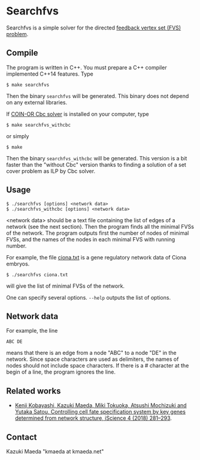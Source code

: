 # Searchfvs

Searchfvs is a simple solver for the directed [feedback vertex set (FVS) problem](https://en.wikipedia.org/wiki/Feedback_vertex_set).

## Compile

The program is written in C++. You must prepare a C++ compiler implemented C++14 features.
Type

    $ make searchfvs

Then the binary `searchfvs` will be generated. This binary does not depend on
any external libraries.

If [COIN-OR Cbc solver](https://github.com/coin-or/Cbc) is installed on your computer,
type

    $ make searchfvs_withcbc

or simply

    $ make

Then the binary `searchfvs_withcbc` will be generated.
This version is a bit faster than the &quot;without Cbc&quot; version
thanks to finding a solution of a set cover problem as ILP by Cbc solver.

## Usage

    $ ./searchfvs [options] <network data>
    $ ./searchfvs_withcbc [options] <network data>

&lt;network data&gt; should be a text file containing the list of edges of a network
(see the next section). Then the program finds all the minimal FVSs of
the network. The program outputs first the number of nodes of minimal FVSs,
and the names of the nodes in each minimal FVS with running number.

For example, the file [ciona.txt](https://github.com/kmaed/searchfvs/blob/master/ciona.txt) is a gene regulatory network data of Ciona embryos.

    $ ./searchfvs ciona.txt

will give the list of minimal FVSs of the network.

One can specify several options. `--help` outputs the list of options.

## Network data

For example, the line

    ABC DE

means that there is an edge from a node "ABC" to a node "DE" in the network.
Since space characters are used as delimiters, the names of nodes should not
include space characters. If there is a # character at the begin of a line,
the program ignores the line.

## Related works

* [Kenji Kobayashi, Kazuki Maeda, Miki Tokuoka, Atsushi Mochizuki and Yutaka Satou, Controlling cell fate specification system by key genes determined from network structure, iScience 4 (2018) 281–293](https://doi.org/10.1016/j.isci.2018.05.004).

## Contact

Kazuki Maeda "kmaeda at kmaeda.net"
